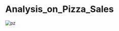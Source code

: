 # Analysis_on_Pizza_Sales

![pz](https://github.com/jnana027/Analysis-on-Pizza-Sales/assets/120124430/783cb272-e881-49e4-8648-acf3eccef472)

